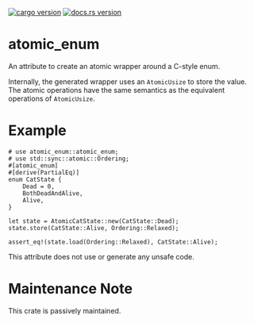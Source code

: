 [![cargo version](https://img.shields.io/crates/v/atomic_enum.svg)](https://crates.io/crates/atomic_enum) 
[![docs.rs version](https://img.shields.io/docsrs/atomic_enum)](https://docs.rs/atomic_enum/latest/atomic_enum/)
# atomic_enum

 An attribute to create an atomic wrapper around a C-style enum.

 Internally, the generated wrapper uses an `AtomicUsize` to store the value.
 The atomic operations have the same semantics as the equivalent operations
 of `AtomicUsize`.

 # Example
 ```
 # use atomic_enum::atomic_enum;
 # use std::sync::atomic::Ordering;
 #[atomic_enum]
 #[derive(PartialEq)]
 enum CatState {
     Dead = 0,
     BothDeadAndAlive,
     Alive,
 }

 let state = AtomicCatState::new(CatState::Dead);
 state.store(CatState::Alive, Ordering::Relaxed);

 assert_eq!(state.load(Ordering::Relaxed), CatState::Alive);
 ```

 This attribute does not use or generate any unsafe code.

# Maintenance Note
This crate is passively maintained.
